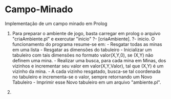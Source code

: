 # Campo-Minado
Implementação de um campo minado em Prolog

1) 	Para preparar o ambiente de jogo, basta carregar em prolog o arquivo "criaAmbiente.pl" e exercutar "inicio"
		?- [criaAmbiente].
		?- inicio.
	O funcionamento do programa resume-se em:
		- Resgatar todas as minas em uma lista
		- Resgatar as dimensões do tabuleiro
		- Inicializar um tabuleiro com tais dimensões no formato valor(X,Y,0), se (X,Y) não definem uma mina.
		- Realizar uma busca, para cada mina em Minas, dos vizinhos e incrementar seu valor em valor(X,Y,Valor), tal que (X,Y) é um vizinho da mina.
			- A cada vizinho resgatado, busca-se tal coordenada no tabuleiro e incrementa-se o valor, sempre retornando um Novo Tabuleiro
		- Imprimir esse Novo tabuleiro em um arquivo "ambiente.pl".

2) 	
